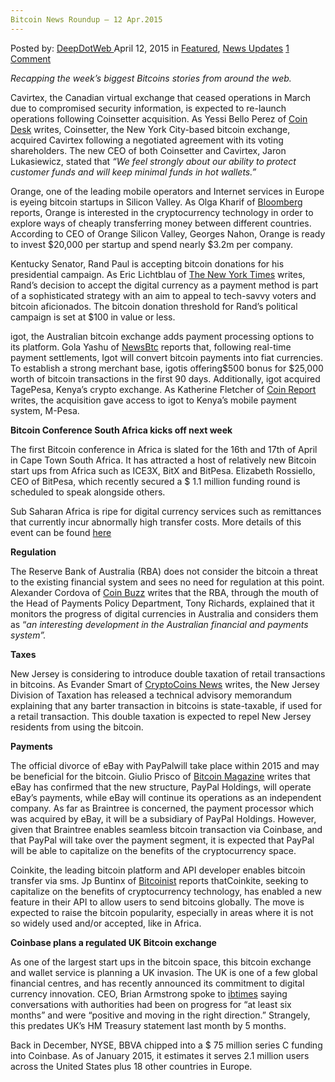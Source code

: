```yaml
---
Bitcoin News Roundup – 12 Apr.2015
---
```

<article class="post-listing post-9929 post type-post status-publish format-standard has-post-thumbnail hentry  tag-2688 tag-apr2015 tag-bitcoin tag-news tag-roundup">
    <div class="post-inner">
        <span>Posted by: <a href="https://www.deepdotweb.com/author/admin/" title="">DeepDotWeb </a></span>
    <span>April 12, 2015</span>
    <span>in <a href="https://www.deepdotweb.com/category/deepdot-news/" rel="category tag">Featured</a>, <a href="https://www.deepdotweb.com/category/news-updates/" rel="category tag">News Updates</a></span>
    <span><a href="https://www.deepdotweb.com/2015/04/12/bitcoin-news-roundup-12-apr-2015/#comments">1 Comment</a></span>
    </p>
    <div class="clear"></div>
    <div class="entry">
    <p><em>Recapping the week&#8217;s biggest Bitcoins stories from around the web. </em></p>
    <p>Cavirtex, the Canadian virtual exchange that ceased operations in March due to compromised security information, is expected to re-launch operations following Coinsetter acquisition. As Yessi Bello Perez of <a href="http://www.coindesk.com/canadian-bitcoin-exchange-cavirtex-reopens-following-coinsetter-acquisition/">Coin Desk</a> writes, Coinsetter, the New York City-based bitcoin exchange, acquired Cavirtex following a negotiated agreement with its voting shareholders. The new CEO of both Coinsetter and Cavirtex, Jaron Lukasiewicz, stated that <em>“We feel strongly about our ability to protect customer funds and will keep minimal funds in hot wallets.”</em></p>
    <p>Orange, one of the leading mobile operators and Internet services in Europe is eyeing bitcoin startups in Silicon Valley. As Olga Kharif of <a href="http://www.bloomberg.com/news/articles/2015-04-09/orange-seeks-to-invest-in-bitcoin-startups-in-silicon-valley">Bloomberg</a> reports, Orange is interested in the cryptocurrency technology in order to explore ways of cheaply transferring money between different countries. According to CEO of Orange Silicon Valley, Georges Nahon, Orange is ready to invest $20,000 per startup and spend nearly $3.2m per company.</p>
    <p>Kentucky Senator, Rand Paul is accepting bitcoin donations for his presidential campaign. As Eric Lichtblau of <a href="http://www.nytimes.com/2015/04/10/us/politics/in-accepting-bitcoin-rand-paul-raises-money-and-questions.html">The New York Times</a> writes, Rand’s decision to accept the digital currency as a payment method is part of a sophisticated strategy with an aim to appeal to tech-savvy voters and bitcoin aficionados. The bitcoin donation threshold for Rand’s political campaign is set at $100 in value or less.</p>
    <p>igot, the Australian bitcoin exchange adds payment processing options to its platform. Gola Yashu of <a href="http://www.newsbtc.com/2015/04/08/igot-enters-bitcoin-payment-processing-space/">NewsBtc</a> reports that, following real-time payment settlements, Igot will convert bitcoin payments into fiat currencies. To establish a strong merchant base, igotis offering$500 bonus for $25,000 worth of bitcoin transactions in the first 90 days. Additionally, igot acquired TagePesa, Kenya’s crypto exchange. As Katherine Fletcher of <a href="https://coinreport.net/australian-bitcoin-exchange-igot-acquires-kenyas-tagpesa/">Coin Report</a> writes, the acquisition gave access to igot to Kenya’s mobile payment system, M-Pesa.</p>
    <p><strong>Bitcoin Conference South Africa kicks off next week</strong></p>
    <p>The first Bitcoin conference in Africa is slated for the 16th and 17th of April in Cape Town South Africa. It has attracted a host of relatively new Bitcoin start ups from Africa such as ICE3X, BitX and BitPesa. Elizabeth Rossiello, CEO of BitPesa, which recently secured a $ 1.1 million funding round is scheduled to speak alongside others.</p>
    <p>Sub Saharan Africa is ripe for digital currency services such as remittances that currently incur abnormally high transfer costs. More details of this event can be found <a href="http://bitcoinconference.co.za/">here</a></p>
    <p><strong>Regulation</strong></p>
    <p>The Reserve Bank of Australia (RBA) does not consider the bitcoin a threat to the existing financial system and sees no need for regulation at this point. Alexander Cordova of <a href="http://www.coinbuzz.com/2015/04/08/reserve-bank-of-australia-says-no-to-bitcoin-regulation/">Coin Buzz</a> writes that the RBA, through the mouth of the Head of Payments Policy Department, Tony Richards, explained that it monitors the progress of digital currencies in Australia and considers them as “<em>an interesting development in the Australian financial and payments system</em><em>”.</em></p>
    <p><strong>Taxes</strong></p>
    <p>New Jersey is considering to introduce double taxation of retail transactions in bitcoins. As Evander Smart of <a href="https://www.cryptocoinsnews.com/new-jersey-begin-double-taxation-bitcoin/">CryptoCoins News</a> writes, the New Jersey Division of Taxation has released a technical advisory memorandum explaining that any barter transaction in bitcoins is state-taxable, if used for a retail transaction. This double taxation is expected to repel New Jersey residents from using the bitcoin.</p>
    <p><strong>Payments</strong></p>
    <p>The official divorce of eBay with PayPalwill take place within 2015 and may be beneficial for the bitcoin. Giulio Prisco of <a href="https://bitcoinmagazine.com/19966/ebay-paypal-confirm-upcoming-separation-support-bitcoin-payments/">Bitcoin Magazine</a> writes that eBay has confirmed that the new structure, PayPal Holdings, will operate eBay’s payments, while eBay will continue its operations as an independent company. As far as Braintree is concerned, the payment processor which was acquired by eBay, it will be a subsidiary of PayPal Holdings. However, given that Braintree enables seamless bitcoin transaction via Coinbase, and that PayPal will take over the payment segment, it is expected that PayPal will be able to capitalize on the benefits of the cryptocurrency space.</p>
    <p>Coinkite, the leading bitcoin platform and API developer enables bitcoin transfer via sms. Jp Buntinx of <a href="http://bitcoinist.net/coinkite-now-enables-send-bitcoin-via-sms-worldwide/">Bitcoinist</a> reports thatCoinkite, seeking to capitalize on the benefits of cryptocurrency technology, has enabled a new feature in their API to allow users to send bitcoins globally. The move is expected to raise the bitcoin popularity, especially in areas where it is not so widely used and/or accepted, like in Africa.</p>
    <p><strong>Coinbase plans a regulated UK Bitcoin exchange</strong></p>
    <p>As one of the largest start ups in the bitcoin space, this bitcoin exchange and wallet service is planning a UK invasion. The UK is one of a few global financial centres, and has recently announced its commitment to digital currency innovation. CEO, Brian Armstrong spoke to <a href="http://cointelegraph.uk/news/113928/coinbase-set-to-be-the-first-uk-regulated-exchange">ibtimes</a> saying conversations with authorities had been on progress for “at least six months” and were “positive and moving in the right direction.” Strangely, this predates UK’s HM Treasury statement last month by 5 months.</p>
    <p>Back in December, NYSE, BBVA chipped into a $ 75 million series C funding into Coinbase. As of January 2015, it estimates it serves 2.1 million users across the United States plus 18 other countries in Europe.</p>
    </div>
    <span style="display:none"><a href="https://www.deepdotweb.com/tag/12/" rel="tag">12</a> <a href="https://www.deepdotweb.com/tag/apr2015/" rel="tag">apr2015</a> <a href="https://www.deepdotweb.com/tag/bitcoin/" rel="tag">bitcoin</a> <a href="https://www.deepdotweb.com/tag/news/" rel="tag">news</a> <a href="https://www.deepdotweb.com/tag/roundup/" rel="tag">roundup</a></span> <span style="display:none" class="updated">2015-04-12</span>
    <div style="display:none" class="vcard author" itemprop="author" itemscope itemtype="http://schema.org/Person"><strong class="fn" itemprop="name">
    </div>
</article>

